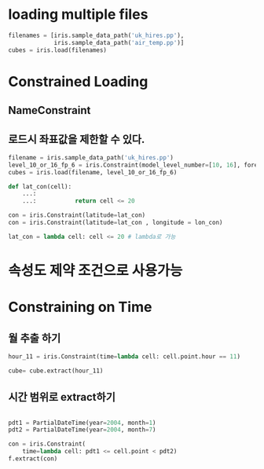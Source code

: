 # loading multiple files
```python
filenames = [iris.sample_data_path('uk_hires.pp'),
             iris.sample_data_path('air_temp.pp')]
cubes = iris.load(filenames)
```

# Constrained Loading

## NameConstraint

## 로드시 좌표값을 제한할 수 있다.

```python
filename = iris.sample_data_path('uk_hires.pp')
level_10_or_16_fp_6 = iris.Constraint(model_level_number=[10, 16], forecast_period=6)
cubes = iris.load(filename, level_10_or_16_fp_6)

```
```python
def lat_con(cell):
    ...:     
    ...:           return cell <= 20

con = iris.Constraint(latitude=lat_con)
con = iris.Constraint(latitude=lat_con , longitude = lon_con)

lat_con = lambda cell: cell <= 20 # lambda로 가능
```

# 속성도 제약 조건으로 사용가능

# Constraining on Time
## 월 추출 하기

```python
hour_11 = iris.Constraint(time=lambda cell: cell.point.hour == 11)

cube= cube.extract(hour_11)
```


## 시간 범위로 extract하기

```python

pdt1 = PartialDateTime(year=2004, month=1)
pdt2 = PartialDateTime(year=2004, month=7)

con = iris.Constraint(
    time=lambda cell: pdt1 <= cell.point < pdt2)
f.extract(con)
```
